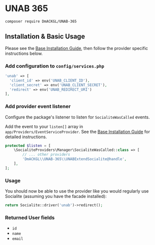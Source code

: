 # UNAB 365

```bash
composer require DmACKGL/UNAB-365
```

## Installation & Basic Usage

Please see the [Base Installation Guide](https://socialiteproviders.com/usage/), then follow the provider specific instructions below.

### Add configuration to `config/services.php`

```php
'unab' => [    
  'client_id' => env('UNAB_CLIENT_ID'),  
  'client_secret' => env('UNAB_CLIENT_SECRET'),  
  'redirect' => env('UNAB_REDIRECT_URI') 
],
```

### Add provider event listener

Configure the package's listener to listen for `SocialiteWasCalled` events.

Add the event to your `listen[]` array in `app/Providers/EventServiceProvider`. See the [Base Installation Guide](https://socialiteproviders.com/usage/) for detailed instructions.

```php
protected $listen = [
    \SocialiteProviders\Manager\SocialiteWasCalled::class => [
        // ... other providers
        'DmACKGL\\UNAB-365\\UNABExtendSocialite@handle',
    ],
];
```

### Usage

You should now be able to use the provider like you would regularly use Socialite (assuming you have the facade installed):

```php
return Socialite::driver('unab')->redirect();
```

### Returned User fields

- ``id``
- ``name``
- ``email``
